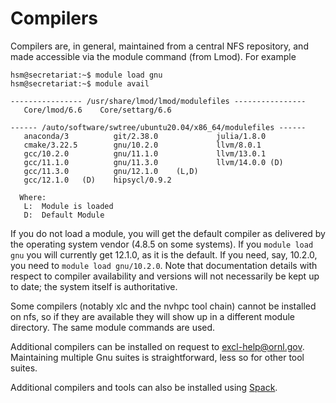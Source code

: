 # Compilers

Compilers are, in general, maintained from a central NFS repository, and made accessible via the module command (from Lmod). For example

```
hsm@secretariat:~$ module load gnu
hsm@secretariat:~$ module avail

---------------- /usr/share/lmod/lmod/modulefiles ----------------
   Core/lmod/6.6    Core/settarg/6.6

------ /auto/software/swtree/ubuntu20.04/x86_64/modulefiles ------
   anaconda/3          git/2.38.0             julia/1.8.0
   cmake/3.22.5        gnu/10.2.0             llvm/8.0.1
   gcc/10.2.0          gnu/11.1.0             llvm/13.0.1
   gcc/11.1.0          gnu/11.3.0             llvm/14.0.0 (D)
   gcc/11.3.0          gnu/12.1.0    (L,D)
   gcc/12.1.0   (D)    hipsycl/0.9.2

  Where:
   L:  Module is loaded
   D:  Default Module

```

If you do not load a module, you will get the default compiler as delivered by the operating system vendor (4.8.5 on some systems). If you `module load gnu` you will currently get 12.1.0, as it is the default. If you need, say, 10.2.0, you need to `module load gnu/10.2.0`. Note that documentation details with respect to compiler availability and versions will not necessarily be kept up to date; the system itself is authoritative.

Some compilers (notably xlc and the nvhpc tool chain) cannot be installed on nfs, so if they are available they will show up in a different module directory. The same module commands are used.

Additional compilers can be installed on request to [excl-help@ornl.gov](mailto:excl-help@ornl.gov). Maintaining multiple Gnu suites is straightforward, less so for other tool suites.

Additional compilers and tools can also be installed using [Spack](https://spack.readthedocs.io/en/latest/).

